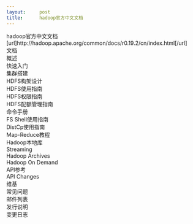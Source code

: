 ```yaml
---
layout:     post
title:      hadoop官方中文文档
---
```

<div id="article_content" class="article_content clearfix csdn-tracking-statistics" data-pid="blog" data-mod="popu_307" data-dsm="post">
								            <link rel="stylesheet" href="https://csdnimg.cn/release/phoenix/template/css/ck_htmledit_views-f76675cdea.css">
						<div class="htmledit_views" id="content_views">
                hadoop官方中文文档<br>[url]http://hadoop.apache.org/common/docs/r0.19.2/cn/index.html[/url]<br>文档<br>概述<br>快速入门<br>集群搭建<br>HDFS构架设计<br>HDFS使用指南<br>HDFS权限指南<br>HDFS配额管理指南<br>命令手册<br>FS Shell使用指南<br>DistCp使用指南<br>Map-Reduce教程<br>Hadoop本地库<br>Streaming<br>Hadoop Archives<br>Hadoop On Demand<br>API参考<br>API Changes<br>维基<br>常见问题<br>邮件列表<br>发行说明<br>变更日志            </div>
                </div>